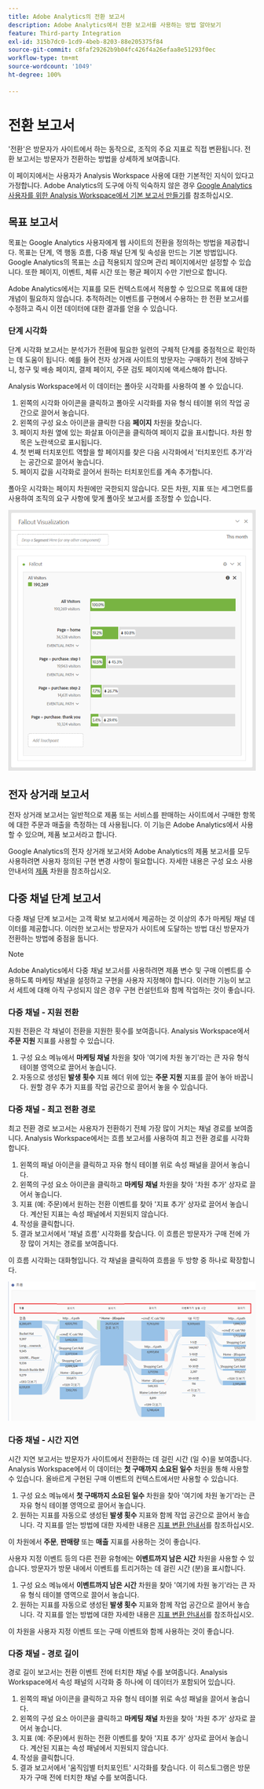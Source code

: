```yaml
---
title: Adobe Analytics의 전환 보고서
description: Adobe Analytics에서 전환 보고서를 사용하는 방법 알아보기
feature: Third-party Integration
exl-id: 315b7dc0-1cd9-4beb-8203-88e205375f84
source-git-commit: c8faf29262b9b04fc426f4a26efaa8e51293f0ec
workflow-type: tm+mt
source-wordcount: '1049'
ht-degree: 100%

---
```


# 전환 보고서

&#39;전환&#39;은 방문자가 사이트에서 하는 동작으로, 조직의 주요 지표로 직접 변환됩니다. 전환 보고서는 방문자가 전환하는 방법을 상세하게 보여줍니다.

이 페이지에서는 사용자가 Analysis Workspace 사용에 대한 기본적인 지식이 있다고 가정합니다. Adobe Analytics의 도구에 아직 익숙하지 않은 경우 [Google Analytics 사용자를 위한 Analysis Workspace에서 기본 보고서 만들기](create-report.md)를 참조하십시오.

## 목표 보고서

목표는 Google Analytics 사용자에게 웹 사이트의 전환을 정의하는 방법을 제공합니다. 목표는 단계, 역 행동 흐름, 다중 채널 단계 및 속성을 만드는 기본 방법입니다. Google Analytics의 목표는 소급 적용되지 않으며 관리 페이지에서만 설정할 수 있습니다. 또한 페이지, 이벤트, 체류 시간 또는 평균 페이지 수만 기반으로 합니다.

Adobe Analytics에서는 지표를 모든 컨텍스트에서 적용할 수 있으므로 목표에 대한 개념이 필요하지 않습니다. 추적하려는 이벤트를 구현에서 수용하는 한 전환 보고서를 수정하고 즉시 이전 데이터에 대한 결과를 얻을 수 있습니다.

### 단계 시각화

단계 시각화 보고서는 분석가가 전환에 필요한 일련의 구체적 단계를 중점적으로 확인하는 데 도움이 됩니다. 예를 들어 전자 상거래 사이트의 방문자는 구매하기 전에 장바구니, 청구 및 배송 페이지, 결제 페이지, 주문 검토 페이지에 액세스해야 합니다.

Analysis Workspace에서 이 데이터는 폴아웃 시각화를 사용하여 볼 수 있습니다.

1. 왼쪽의 시각화 아이콘을 클릭하고 폴아웃 시각화를 자유 형식 테이블 위의 작업 공간으로 끌어서 놓습니다.
2. 왼쪽의 구성 요소 아이콘을 클릭한 다음 **페이지** 차원을 찾습니다.
3. 페이지 차원 옆에 있는 화살표 아이콘을 클릭하여 페이지 값을 표시합니다. 차원 항목은 노란색으로 표시됩니다.
4. 첫 번째 터치포인트 역할을 할 페이지를 찾은 다음 시각화에서 &#39;터치포인트 추가&#39;라는 공간으로 끌어서 놓습니다.
5. 페이지 값을 시각화로 끌어서 원하는 터치포인트를 계속 추가합니다.

폴아웃 시각화는 페이지 차원에만 국한되지 않습니다. 모든 차원, 지표 또는 세그먼트를 사용하여 조직의 요구 사항에 맞게 폴아웃 보고서를 조정할 수 있습니다.

![폴아웃 시각화](/help/technotes/ga-to-aa/assets/fallout.png)

## 전자 상거래 보고서

전자 상거래 보고서는 일반적으로 제품 또는 서비스를 판매하는 사이트에서 구매한 항목에 대한 주문과 매출을 측정하는 데 사용됩니다. 이 기능은 Adobe Analytics에서 사용할 수 있으며, 제품 보고서라고 합니다.

Google Analytics의 전자 상거래 보고서와 Adobe Analytics의 제품 보고서를 모두 사용하려면 사용자 정의된 구현 변경 사항이 필요합니다. 자세한 내용은 구성 요소 사용 안내서의 [제품](/help/components/dimensions/product.md) 차원을 참조하십시오.

## 다중 채널 단계 보고서

다중 채널 단계 보고서는 고객 확보 보고서에서 제공하는 것 이상의 추가 마케팅 채널 데이터를 제공합니다. 이러한 보고서는 방문자가 사이트에 도달하는 방법 대신 방문자가 전환하는 방법에 중점을 둡니다.

>[!NOTE]
>
> Adobe Analytics에서 다중 채널 보고서를 사용하려면 제품 변수 및 구매 이벤트를 수용하도록 마케팅 채널을 설정하고 구현을 사용자 지정해야 합니다. 이러한 기능이 보고서 세트에 대해 아직 구성되지 않은 경우 구현 컨설턴트와 함께 작업하는 것이 좋습니다.

### 다중 채널 - 지원 전환

지원 전환은 각 채널이 전환을 지원한 횟수를 보여줍니다. Analysis Workspace에서 **주문 지원** 지표를 사용할 수 있습니다.

1. 구성 요소 메뉴에서 **마케팅 채널** 차원을 찾아 &#39;여기에 차원 놓기&#39;라는 큰 자유 형식 테이블 영역으로 끌어서 놓습니다.
2. 자동으로 생성된 **발생 횟수** 지표 헤더 위에 있는 **주문 지원** 지표를 끌어 놓아 바꿉니다. 원할 경우 추가 지표를 작업 공간으로 끌어서 놓을 수 있습니다.

### 다중 채널 - 최고 전환 경로

최고 전환 경로 보고서는 사용자가 전환하기 전체 가장 많이 거치는 채널 경로를 보여줍니다. Analysis Workspace에서는 흐름 보고서를 사용하여 최고 전환 경로를 시각화합니다.

1. 왼쪽의 패널 아이콘을 클릭하고 자유 형식 테이블 위로 속성 패널을 끌어서 놓습니다.
2. 왼쪽의 구성 요소 아이콘을 클릭하고 **마케팅 채널** 차원을 찾아 &#39;차원 추가&#39; 상자로 끌어서 놓습니다.
3. 지표 (예: 주문)에서 원하는 전환 이벤트를 찾아 &#39;지표 추가&#39; 상자로 끌어서 놓습니다. 계산된 지표는 속성 패널에서 지원되지 않습니다.
4. 작성을 클릭합니다.
5. 결과 보고서에서 &#39;채널 흐름&#39; 시각화를 찾습니다. 이 흐름은 방문자가 구매 전에 가장 많이 거치는 경로를 보여줍니다.

이 흐름 시각화는 대화형입니다. 각 채널을 클릭하여 흐름을 두 방향 중 하나로 확장합니다.

![플로우 시각화](/help/technotes/ga-to-aa/assets/flow.png)

### 다중 채널 - 시간 지연

시간 지연 보고서는 방문자가 사이트에서 전환하는 데 걸린 시간 (일 수)을 보여줍니다. Analysis Workspace에서 이 데이터는 **첫 구매까지 소요된 일수** 차원을 통해 사용할 수 있습니다. 올바르게 구현된 구매 이벤트의 컨텍스트에서만 사용할 수 있습니다.

1. 구성 요소 메뉴에서 **첫 구매까지 소요된 일수** 차원을 찾아 &#39;여기에 차원 놓기&#39;라는 큰 자유 형식 테이블 영역으로 끌어서 놓습니다.
2. 원하는 지표를 자동으로 생성된 **발생 횟수** 지표와 함께 작업 공간으로 끌어서 놓습니다. 각 지표를 얻는 방법에 대한 자세한 내용은 [지표 변환 안내서](common-metrics.md)를 참조하십시오.

이 차원에서 **주문**, **판매량** 또는 **매출** 지표를 사용하는 것이 좋습니다.

사용자 지정 이벤트 등의 다른 전환 유형에는 **이벤트까지 남은 시간** 차원을 사용할 수 있습니다. 방문자가 방문 내에서 이벤트를 트리거하는 데 걸린 시간 (분)을 표시합니다.

1. 구성 요소 메뉴에서 **이벤트까지 남은 시간** 차원을 찾아 &#39;여기에 차원 놓기&#39;라는 큰 자유 형식 테이블 영역으로 끌어서 놓습니다.
2. 원하는 지표를 자동으로 생성된 **발생 횟수** 지표와 함께 작업 공간으로 끌어서 놓습니다. 각 지표를 얻는 방법에 대한 자세한 내용은 [지표 변환 안내서](common-metrics.md)를 참조하십시오.

이 차원을 사용자 지정 이벤트 또는 구매 이벤트와 함께 사용하는 것이 좋습니다.

### 다중 채널 - 경로 길이

경로 길이 보고서는 전환 이벤트 전에 터치한 채널 수를 보여줍니다. Analysis Workspace에서 속성 패널의 시각화 중 하나에 이 데이터가 포함되어 있습니다.

1. 왼쪽의 패널 아이콘을 클릭하고 자유 형식 테이블 위로 속성 패널을 끌어서 놓습니다.
2. 왼쪽의 구성 요소 아이콘을 클릭하고 **마케팅 채널** 차원을 찾아 &#39;차원 추가&#39; 상자로 끌어서 놓습니다.
3. 지표 (예: 주문)에서 원하는 전환 이벤트를 찾아 &#39;지표 추가&#39; 상자로 끌어서 놓습니다. 계산된 지표는 속성 패널에서 지원되지 않습니다.
4. 작성을 클릭합니다.
5. 결과 보고서에서 &#39;움직임별 터치포인트&#39; 시각화를 찾습니다. 이 히스토그램은 방문자가 구매 전에 터치한 채널 수를 보여줍니다.
